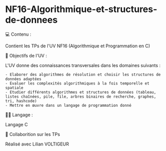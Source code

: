 # NF16-Algorithmique-et-structures-de-donnees


💻︎ Contenu :

Contient les TPs de l'UV NF16 (Algorithmique et Programmation en C)

🎯 Objectifs de l'UV :

L'UV donne des connaissances transversales dans les domaines suivants :

    - Elaborer des algorithmes de résolution et choisir les structures de données adaptées
    - Evaluer les complexités algorithmiques à la fois temporelle et spatiale
    - Etudier différents algorithmes et structures de données (tableau, listes chaînées, pile, file, arbres binaires de recherche, graphes, tri, hashcode)
    - Mettre en œuvre dans un langage de programmation donné

🧑‍💻 Langage :

Langage C

🤝 Collaborition sur les TPs

Réalisé avec Lilian VOLTIGEUR
